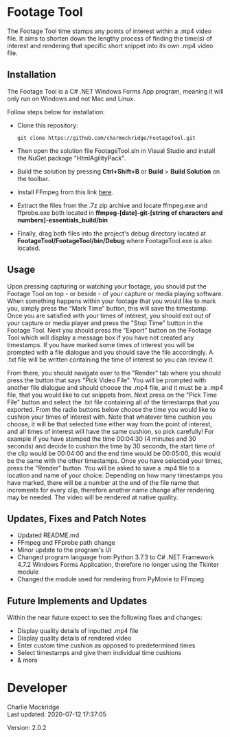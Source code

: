 # Footage Tool
The Footage Tool time stamps any points of interest within a .mp4 video file. It aims to shorten down the lengthy process of finding the time(s) of interest and rendering that specific short snippet into its own .mp4 video file.


## Installation
The Footage Tool is a C# .NET Windows Forms App program, meaning it will only run on Windows and not Mac and Linux.

Follow steps below for installation:
* Clone this repository:
    ```console
    git clone https://github.com/charmockridge/FootageTool.git
    ```

* Then open the solution file FootageTool.sln in Visual Studio and install the NuGet package "HtmlAgilityPack".

* Build the solution by pressing **Ctrl+Shift+B** or **Build** > **Build Solution** on the toolbar.

* Install FFmpeg from this link [here](https://www.gyan.dev/ffmpeg/builds/ffmpeg-git-essentials.7z).

* Extract the files from the .7z zip archive and locate ffmpeg.exe and ffprobe.exe both located in **ffmpeg-[date]-git-[string of characters and numbers]-essentials_build/bin**

* Finally, drag both files into the project's debug directory located at **FootageTool/FootageTool/bin/Debug** where FootageTool.exe is also located.


## Usage
Upon pressing capturing or watching your footage, you should put the Footage Tool on top - or beside - of your capture or media playing software. When something happens within your footage that you would like to mark you, simply press the “Mark Time” button, this will save the timestamp. Once you are satisfied with your times of interest, you should exit out of your capture or media player and press the "Stop Time" button in the Footage Tool. Next you should press the “Export” button on the Footage Tool which will display a message box if you have not created any timestamps. If you have marked some times of interest you will be prompted with a file dialogue and you should save the file accordingly. A .txt file will be written containing the time of interest so you can review it.

From there, you should navigate over to the "Render" tab where you should press the button that says "Pick Video File". You will be prompted with another file dialogue and should choose the .mp4 file, and it must be a .mp4 file, that you would like to cut snippets from. Next press on the "Pick Time File" button and select the .txt file containing all of the timestamps that you exported. From the radio buttons below choose the time you would like to cushion your times of interest with. Note that whatever time cushion you choose, it will be that selected time either way from the point of interest, and all times of interest will have the same cushion, so pick carefully! For example if you have stamped the time 00:04:30 (4 minutes and 30 seconds) and decide to cushion the time by 30 seconds, the start time of the clip would be 00:04:00 and the end time would be 00:05:00, this would be the same with the other timestamps. Once you have selected your times, press the "Render" button. You will be asked to save a .mp4 file to a location and name of your choice. Depending on how many timestamps you have marked, there will be a number at the end of the file name that increments for every clip, therefore another name change after rendering may be needed. The video will be rendered at native quality.


## Updates, Fixes and Patch Notes
* Updated README.md
* FFmpeg and FFprobe path change
* Minor update to the program's UI
* Changed program language from Python 3.7.3 to C# .NET Framework 4.7.2 Windows Forms Application, therefore no longer using the Tkinter module
* Changed the module used for rendering from PyMovie to FFmpeg


## Future Implements and Updates
Within the near future expect to see the following fixes and changes:

* Display quality details of inputted .mp4 file
* Display quality details of rendered video
* Enter custom time cushion as opposed to predetermined times
* Select timestamps and give them individual time cushions
* & more


# Developer
Charlie Mockridge<br>
Last updated: 2020-07-12 17:37:05
<p>Version: 2.0.2</p>
